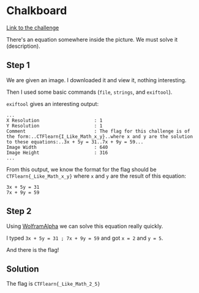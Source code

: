 # Chalkboard
[Link to the challenge](https://ctflearn.com/challenge/972)

There's an equation somewhere inside the picture. We must solve it (description).

## Step 1
We are given an image. I downloaded it and view it, nothing interesting.

Then I used some basic commands (`file`, `strings`, and `exiftool`).

`exiftool` gives an interesting output:
```
...
X Resolution                    : 1
Y Resolution                    : 1
Comment                         : The flag for this challenge is of the form:..CTFlearn{I_Like_Math_x_y}..where x and y are the solution to these equations:..3x + 5y = 31..7x + 9y = 59...
Image Width                     : 640
Image Height                    : 316
...
```

From this output, we know the format for the flag should be `CTFlearn{_Like_Math_x_y}` where `x` and `y` are the result of this equation:
```
3x + 5y = 31
7x + 9y = 59
```

## Step 2
Using [WolframAlpha](https://www.wolframalpha.com/) we can solve this equation really quickly.

I typed `3x + 5y = 31 ; 7x + 9y = 59` and got `x = 2` and `y = 5`.

And there is the flag!

## Solution
The flag is `CTFlearn{_Like_Math_2_5}`
